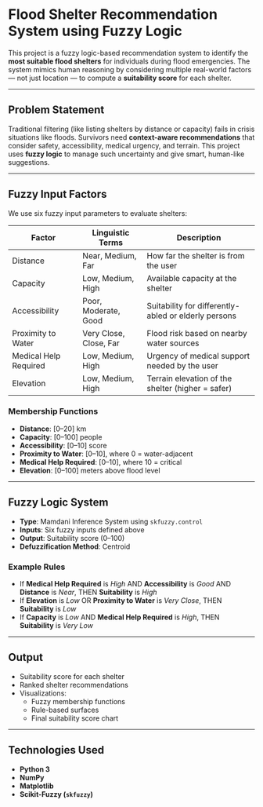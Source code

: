 #  Flood Shelter Recommendation System using Fuzzy Logic

This project is a fuzzy logic-based recommendation system to identify the **most suitable flood shelters** for individuals during flood emergencies. The system mimics human reasoning by considering multiple real-world factors — not just location — to compute a **suitability score** for each shelter.

---

##  Problem Statement

Traditional filtering (like listing shelters by distance or capacity) fails in crisis situations like floods. Survivors need **context-aware recommendations** that consider safety, accessibility, medical urgency, and terrain. This project uses **fuzzy logic** to manage such uncertainty and give smart, human-like suggestions.

---

##  Fuzzy Input Factors

We use six fuzzy input parameters to evaluate shelters:

| Factor               | Linguistic Terms            | Description                                                  |
|----------------------|-----------------------------|--------------------------------------------------------------|
| Distance             | Near, Medium, Far           | How far the shelter is from the user                         |
| Capacity             | Low, Medium, High           | Available capacity at the shelter                            |
| Accessibility        | Poor, Moderate, Good        | Suitability for differently-abled or elderly persons         |
| Proximity to Water   | Very Close, Close, Far      | Flood risk based on nearby water sources                     |
| Medical Help Required| Low, Medium, High           | Urgency of medical support needed by the user                |
| Elevation            | Low, Medium, High           | Terrain elevation of the shelter (higher = safer)            |

###  Membership Functions

- **Distance**: [0–20] km  
- **Capacity**: [0–100] people  
- **Accessibility**: [0–10] score  
- **Proximity to Water**: [0–10], where 0 = water-adjacent  
- **Medical Help Required**: [0–10], where 10 = critical  
- **Elevation**: [0–100] meters above flood level

---

##  Fuzzy Logic System

- **Type**: Mamdani Inference System using `skfuzzy.control`
- **Inputs**: Six fuzzy inputs defined above
- **Output**: Suitability score (0–100)
- **Defuzzification Method**: Centroid

###  Example Rules

- If **Medical Help Required** is *High* AND **Accessibility** is *Good* AND **Distance** is *Near*, THEN **Suitability** is *High*  
- If **Elevation** is *Low* OR **Proximity to Water** is *Very Close*, THEN **Suitability** is *Low*  
- If **Capacity** is *Low* AND **Medical Help Required** is *High*, THEN **Suitability** is *Very Low*

---

##  Output

- Suitability score for each shelter  
- Ranked shelter recommendations  
- Visualizations:
  - Fuzzy membership functions
  - Rule-based surfaces
  - Final suitability score chart

---

##  Technologies Used

- **Python 3**
- **NumPy**
- **Matplotlib**
- **Scikit-Fuzzy (`skfuzzy`)**

